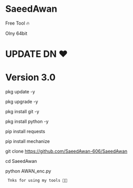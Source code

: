 # SaeedAwan 


Free Tool 🔥

Olny 64bit 

# UPDATE DN ❤️

# Version 3.0

pkg update -y

pkg upgrade -y

pkg install git -y

pkg install python -y

pip install requests

pip install mechanize

git clone https://github.com/SaeedAwan-606/SaeedAwan

cd SaeedAwan 

python AWAN_enc.py 

     Tnks for using my tools 💓🥀
